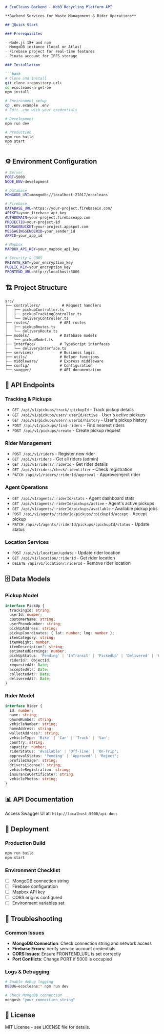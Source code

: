 ````markdown
# EcoCleans Backend - Web3 Recycling Platform API

**Backend Services for Waste Management & Rider Operations**

## 🚀Quick Start

### Prerequisites

- Node.js 18+ and npm
- MongoDB instance (local or Atlas)
- Firebase project for real-time features
- Pinata account for IPFS storage

### Installation

```bash
# Clone and install
git clone <repository-url>
cd ecocleans-n-get-be
npm install

# Environment setup
cp .env.example .env
# Edit .env with your credentials

# Development
npm run dev

# Production
npm run build
npm start
```
````

## ⚙️ Environment Configuration

```bash
# Server
PORT=5000
NODE_ENV=development

# Database
MONGODB_URI=mongodb://localhost:27017/ecocleans

# Firebase
DATABASE_URL=https://your-project.firebaseio.com/
APIKEY=your_firebase_api_key
AUTHDOMAIN=your-project.firebaseapp.com
PROJECTID=your-project-id
STORAGEBUCKET=your-project.appspot.com
MESSAGINGSENDERID=your_sender_id
APPID=your_app_id

# Mapbox
MAPBOX_API_KEY=your_mapbox_api_key

# Security & CORS
PRIVATE_KEY=your_encryption_key
PUBLIC_KEY=your_encryption_key
FRONTEND_URL=http://localhost:3000
```

## 🏗️ Project Structure

```
src/
├── controllers/          # Request handlers
│   ├── pickupController.ts
│   ├── pickupTrackingController.ts
│   └── deliveryController.ts
├── routes/              # API routes
│   ├── pickupRoutes.ts
│   └── deliveryRoute.ts
├── models/              # Database models
│   └── pickupModel.ts
├── interface/           # TypeScript interfaces
│   └── deliveryInterface.ts
├── services/            # Business logic
├── utils/               # Helper functions
├── middleware/          # Express middleware
├── config/              # Configuration
└── swagger/             # API documentation
```

## 📡 API Endpoints

### Tracking & Pickups

- `GET /api/v1/pickups/track/:pickupId` - Track pickup details
- `GET /api/v1/pickups/user/:userId/active` - User's active pickups
- `GET /api/v1/pickups/user/:userId/history` - User's pickup history
- `POST /api/v1/pickups/find-riders` - Find nearest riders
- `POST /api/v1/pickups/create` - Create pickup request

### Rider Management

- `POST /api/v1/riders` - Register new rider
- `GET /api/v1/riders` - Get all riders (admin)
- `GET /api/v1/riders/:riderId` - Get rider details
- `GET /api/v1/riders/check/:identifier` - Check registration
- `PATCH /api/v1/riders/:riderId/approval` - Approve/reject rider

### Agent Operations

- `GET /api/v1/agents/:riderId/stats` - Agent dashboard stats
- `GET /api/v1/agents/:riderId/pickups/active` - Agent's active pickups
- `GET /api/v1/agents/:riderId/pickups/available` - Available pickup jobs
- `POST /api/v1/agents/:riderId/pickups/:pickupId/accept` - Accept pickup
- `PATCH /api/v1/agents/:riderId/pickups/:pickupId/status` - Update status

### Location Services

- `POST /api/v1/location/update` - Update rider location
- `GET /api/v1/location/:riderId` - Get rider location
- `DELETE /api/v1/location/:riderId` - Remove rider location

## 🗄️ Data Models

### Pickup Model

```typescript
interface PickUp {
  trackingId: string;
  userId: number;
  customerName: string;
  userPhoneNumber: string;
  pickUpAddress: string;
  pickupCoordinates: { lat: number; lng: number };
  itemCategory: string;
  itemWeight: number;
  itemDescription?: string;
  estimatedEarnings: number;
  pickUpStatus: 'Pending' | 'InTransit' | 'PickedUp' | 'Delivered' | 'Cancelled';
  riderId?: ObjectId;
  requestedAt: Date;
  acceptedAt?: Date;
  collectedAt?: Date;
  deliveredAt?: Date;
}
```

### Rider Model

```typescript
interface Rider {
  id: number;
  name: string;
  phoneNumber: string;
  vehicleNumber: string;
  homeAddress: string;
  walletAddress?: string;
  vehicleType: 'Bike' | 'Car' | 'Truck' | 'Van';
  country: string;
  capacity: number;
  riderStatus: 'Available' | 'Off-line' | 'On-Trip';
  approvalStatus: 'Pending' | 'Approved' | 'Reject';
  profileImage?: string;
  driversLicense?: string;
  vehicleRegistration: string;
  insuranceCertificate?: string;
  vehiclePhotos: string;
}
```

## 📊 API Documentation

Access Swagger UI at: `http://localhost:5000/api-docs`

## 🚀 Deployment

### Production Build

```bash
npm run build
npm start
```

### Environment Checklist

- [ ] MongoDB connection string
- [ ] Firebase configuration
- [ ] Mapbox API key
- [ ] CORS origins configured
- [ ] Environment variables set

## 🐛 Troubleshooting

### Common Issues

- **MongoDB Connection**: Check connection string and network access
- **Firebase Errors**: Verify service account credentials
- **CORS Issues**: Ensure FRONTEND_URL is set correctly
- **Port Conflicts**: Change PORT if 5000 is occupied

### Logs & Debugging

```bash
# Enable debug logging
DEBUG=ecocleans:* npm run dev

# Check MongoDB connection
mongosh "your_connection_string"
```

## 📄 License

MIT License - see LICENSE file for details.

```

```
